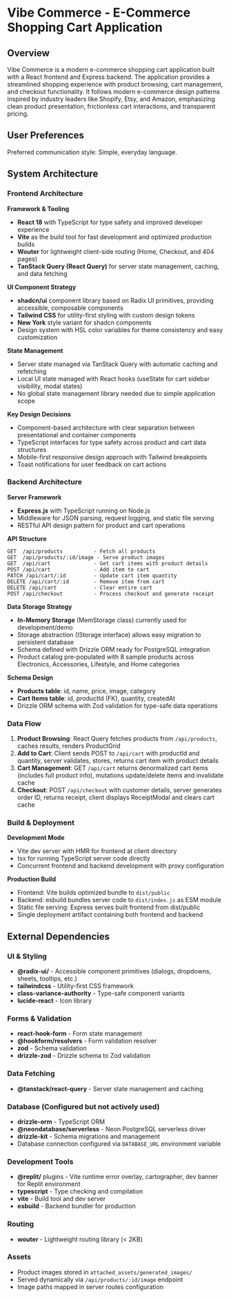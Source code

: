 # Vibe Commerce - E-Commerce Shopping Cart Application

## Overview

Vibe Commerce is a modern e-commerce shopping cart application built with a React frontend and Express backend. The application provides a streamlined shopping experience with product browsing, cart management, and checkout functionality. It follows modern e-commerce design patterns inspired by industry leaders like Shopify, Etsy, and Amazon, emphasizing clean product presentation, frictionless cart interactions, and transparent pricing.

## User Preferences

Preferred communication style: Simple, everyday language.

## System Architecture

### Frontend Architecture

**Framework & Tooling**
- **React 18** with TypeScript for type safety and improved developer experience
- **Vite** as the build tool for fast development and optimized production builds
- **Wouter** for lightweight client-side routing (Home, Checkout, and 404 pages)
- **TanStack Query (React Query)** for server state management, caching, and data fetching

**UI Component Strategy**
- **shadcn/ui** component library based on Radix UI primitives, providing accessible, composable components
- **Tailwind CSS** for utility-first styling with custom design tokens
- **New York** style variant for shadcn components
- Design system with HSL color variables for theme consistency and easy customization

**State Management**
- Server state managed via TanStack Query with automatic caching and refetching
- Local UI state managed with React hooks (useState for cart sidebar visibility, modal states)
- No global state management library needed due to simple application scope

**Key Design Decisions**
- Component-based architecture with clear separation between presentational and container components
- TypeScript interfaces for type safety across product and cart data structures
- Mobile-first responsive design approach with Tailwind breakpoints
- Toast notifications for user feedback on cart actions

### Backend Architecture

**Server Framework**
- **Express.js** with TypeScript running on Node.js
- Middleware for JSON parsing, request logging, and static file serving
- RESTful API design pattern for product and cart operations

**API Structure**
```
GET  /api/products          - Fetch all products
GET  /api/products/:id/image - Serve product images
GET  /api/cart              - Get cart items with product details
POST /api/cart              - Add item to cart
PATCH /api/cart/:id         - Update cart item quantity
DELETE /api/cart/:id        - Remove item from cart
DELETE /api/cart            - Clear entire cart
POST /api/checkout          - Process checkout and generate receipt
```

**Data Storage Strategy**
- **In-Memory Storage** (MemStorage class) currently used for development/demo
- Storage abstraction (IStorage interface) allows easy migration to persistent database
- Schema defined with Drizzle ORM ready for PostgreSQL integration
- Product catalog pre-populated with 8 sample products across Electronics, Accessories, Lifestyle, and Home categories

**Schema Design**
- **Products table**: id, name, price, image, category
- **Cart Items table**: id, productId (FK), quantity, createdAt
- Drizzle ORM schema with Zod validation for type-safe data operations

### Data Flow

1. **Product Browsing**: React Query fetches products from `/api/products`, caches results, renders ProductGrid
2. **Add to Cart**: Client sends POST to `/api/cart` with productId and quantity, server validates, stores, returns cart item with product details
3. **Cart Management**: GET `/api/cart` returns denormalized cart items (includes full product info), mutations update/delete items and invalidate cache
4. **Checkout**: POST `/api/checkout` with customer details, server generates order ID, returns receipt, client displays ReceiptModal and clears cart cache

### Build & Deployment

**Development Mode**
- Vite dev server with HMR for frontend at client directory
- tsx for running TypeScript server code directly
- Concurrent frontend and backend development with proxy configuration

**Production Build**
- Frontend: Vite builds optimized bundle to `dist/public`
- Backend: esbuild bundles server code to `dist/index.js` as ESM module
- Static file serving: Express serves built frontend from dist/public
- Single deployment artifact containing both frontend and backend

## External Dependencies

### UI & Styling
- **@radix-ui/** - Accessible component primitives (dialogs, dropdowns, sheets, tooltips, etc.)
- **tailwindcss** - Utility-first CSS framework
- **class-variance-authority** - Type-safe component variants
- **lucide-react** - Icon library

### Forms & Validation
- **react-hook-form** - Form state management
- **@hookform/resolvers** - Form validation resolver
- **zod** - Schema validation
- **drizzle-zod** - Drizzle schema to Zod validation

### Data Fetching
- **@tanstack/react-query** - Server state management and caching

### Database (Configured but not actively used)
- **drizzle-orm** - TypeScript ORM
- **@neondatabase/serverless** - Neon PostgreSQL serverless driver
- **drizzle-kit** - Schema migrations and management
- Database connection configured via `DATABASE_URL` environment variable

### Development Tools
- **@replit/** plugins - Vite runtime error overlay, cartographer, dev banner for Replit environment
- **typescript** - Type checking and compilation
- **vite** - Build tool and dev server
- **esbuild** - Backend bundler for production

### Routing
- **wouter** - Lightweight routing library (< 2KB)

### Assets
- Product images stored in `attached_assets/generated_images/`
- Served dynamically via `/api/products/:id/image` endpoint
- Image paths mapped in server routes configuration